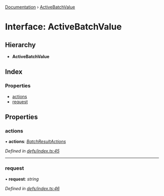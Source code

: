 [Documentation](../README.md) › [ActiveBatchValue](activebatchvalue.md)

# Interface: ActiveBatchValue

## Hierarchy

* **ActiveBatchValue**

## Index

### Properties

* [actions](activebatchvalue.md#actions)
* [request](activebatchvalue.md#request)

## Properties

###  actions

• **actions**: *[BatchResultActions](batchresultactions.md)*

*Defined in [defs/index.ts:45](https://github.com/badbatch/graphql-box/blob/4ea76f5/packages/fetch-manager/src/defs/index.ts#L45)*

___

###  request

• **request**: *string*

*Defined in [defs/index.ts:46](https://github.com/badbatch/graphql-box/blob/4ea76f5/packages/fetch-manager/src/defs/index.ts#L46)*
